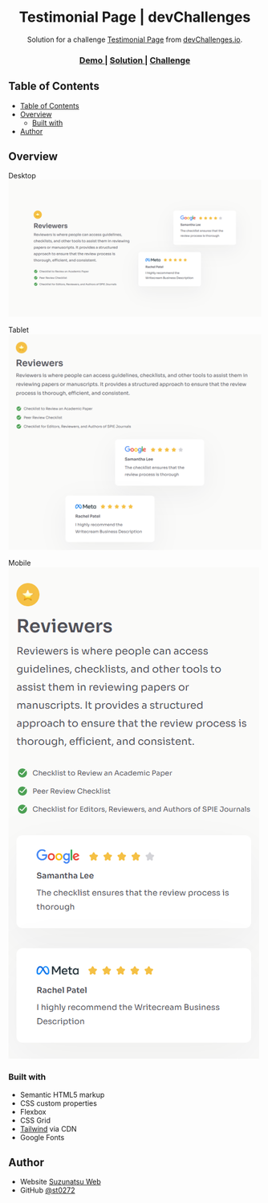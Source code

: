 <h1 align="center">Testimonial Page | devChallenges</h1>

<div align="center">
   Solution for a challenge <a href="https://devchallenges.io/challenge/testimonial-page" target="_blank">Testimonial Page</a> from <a href="http://devchallenges.io" target="_blank">devChallenges.io</a>.
</div>

<div align="center">
  <h3>
    <a href="//st0272.github.io/dc-testimonial-page/">
      Demo
    </a>
    <span> | </span>
    <a href="//github.io/st0272/dc-testimonial-page">
      Solution
    </a>
    <span> | </span>
    <a href="//devchallenges.io/challenge/testimonial-page">
      Challenge
    </a>
  </h3>
</div>

<!-- TABLE OF CONTENTS -->

## Table of Contents

- [Table of Contents](#table-of-contents)
- [Overview](#overview)
  - [Built with](#built-with)
- [Author](#author)

<!-- OVERVIEW -->

## Overview

Desktop  
![screenshot desktop](./design/desktop.png)

Tablet  
![screenshot tablet](./design/tablet.png)

Mobile  
![screenshot mobile](./design/mobile.png)

### Built with

- Semantic HTML5 markup
- CSS custom properties
- Flexbox
- CSS Grid
- [Tailwind](https://tailwindcss.com/) via CDN
- Google Fonts

## Author

- Website [Suzunatsu Web](https://www.suzunatsu.com)
- GitHub [@st0272](//github.io/st0272/)
